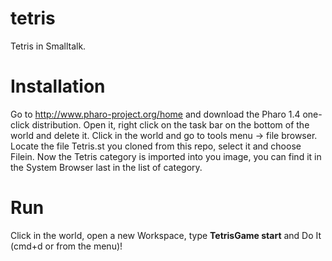 tetris
======

Tetris in Smalltalk.

Installation
======

Go to http://www.pharo-project.org/home and download the Pharo 1.4 one-click distribution.
Open it, right click on the task bar on the bottom of the world and delete it.
Click in the world and go to tools menu -> file browser.
Locate the file Tetris.st you cloned from this repo, select it and choose Filein.
Now the Tetris category is imported into you image, you can find it in the System Browser
last in the list of category.

Run
======

Click in the world, open a new Workspace, type **TetrisGame start** and Do It (cmd+d or from the menu)!